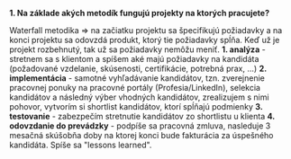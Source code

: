 **1. Na základe akých metodík fungujú projekty na ktorých pracujete?**

Waterfall metodika =>  na začiatku projektu sa špecifikujú požiadavky a na konci projektu sa odovzdá produkt, ktorý tie požiadavky spĺňa. Keď už je projekt rozbehnutý, tak už sa požiadavky nemôžu meniť.
**1. analýza** - stretnem sa s klientom a spíšem aké majú požiadavky na kandidáta (požadované vzdelanie, skúsenosti, certifikácie, potrebná prax, ...)
**2. implementácia** - samotné vyhľadávanie kandidátov, tzn. zverejnenie pracovnej ponuky na pracovné portály (Profesia/LinkedIn), selekcia kandidátov a následný výber vhodných kandidátov, zrealizujem s nimi pohovor, vytvorím si shortlist kandidátov, ktorí spĺňajú podmienky
**3. testovanie** - zabezpečím stretnutie kandidátov zo shortlistu u klienta
**4. odovzdanie do prevádzky** - podpíše sa pracovná zmluva, nasleduje 3 mesačná skúšobňa doby na ktorej konci bude fakturácia za úspešného kandidáta. Spíše sa "lessons learned".
